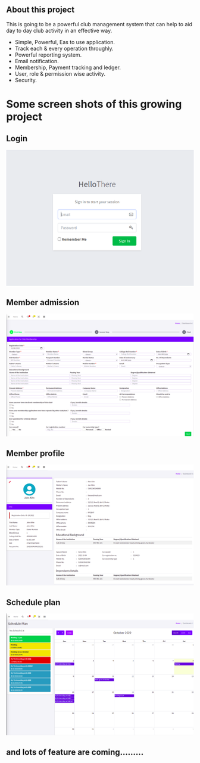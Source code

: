 

## About this project

This is going to be a powerful club management system that can help to aid day to day club activity in an effective way.

- Simple, Powerful, Eas to use application.
- Track each & every operation throughly.
- Powerful reporting system.
- Email notification.
- Membership, Payment tracking and ledger.
- User, role & permission wise activity.
- Security.

# Some screen shots of this growing project
## Login
<img
  src="ss/login.png"
  alt="Alt text"
  title="Login"
  style="display: inline-block; margin: 0 auto; ">

## Member admission
<img
  src="ss/image2.png"
  alt="Alt text"
  title="Member admission"
  style="display: inline-block; margin: 0 auto; ">

  ## Member profile
<img
  src="ss/image3.png"
  alt="Alt text"
  title="Member profile"
  style="display: inline-block; margin: 0 auto; ">
  
## Schedule plan
<img
  src="ss/image1.png"
  alt="Alt text"
  title="Schedule plan"
  style="display: inline-block; margin: 0 auto; ">

  ## and lots of feature are coming.........
